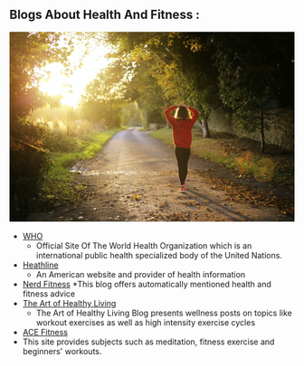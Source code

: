 ## Blogs About Health And Fitness :
![Image of health](https://github.com/Phone-Metal/Awesome-Best-Blogs/blob/main/photo-1477332552946-cfb384aeaf1c.jpg)
* [WHO](https://www.who.int/)
  * Official Site Of The World Health Organization which is an international public health specialized body of the United Nations.
* [Heathline](https://www.healthline.com/health/best-healthy-living-blogs) 
  * An American website and provider of health information 
* [Nerd Fitness](https://www.nerdfitness.com/blog/) 
  *This blog offers automatically mentioned health and fitness advice
* [The Art of Healthy Living](https://artofhealthyliving.com/)
  * The Art of Healthy Living Blog presents wellness posts on topics like workout exercises as well as high intensity exercise cycles
* [ACE Fitness](https://www.acefitness.org/education-and-resources/professional/expert-articles/)
 * This site provides subjects such as meditation, fitness exercise and beginners' workouts.
